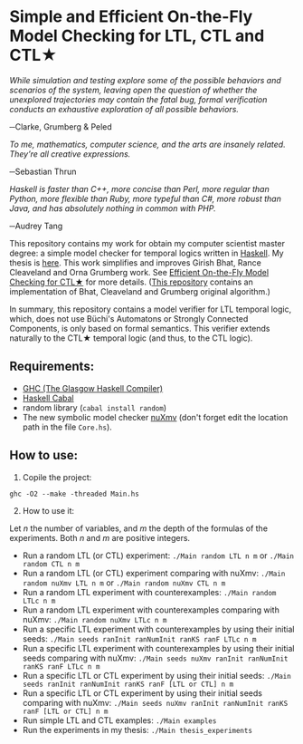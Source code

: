 # Simple and Efficient On-the-Fly Model Checking for LTL, CTL and CTL★

_While simulation and testing explore some of the possible behaviors and scenarios of the system, leaving open the question of whether the unexplored trajectories may contain the fatal bug, formal verification conducts an exhaustive exploration of all possible behaviors._

─Clarke, Grumberg & Peled


_To me, mathematics, computer science, and the arts are insanely related. They’re all creative expressions._

─Sebastian Thrun


_Haskell is faster than C++, more concise than Perl, more regular than Python, more flexible than Ruby, more typeful than C#, more robust than Java, and has absolutely nothing in common with PHP._

─Audrey Tang

This repository contains my work for obtain my computer scientist master degree: a simple model checker
for temporal logics written in [Haskell](https://www.haskell.org/).
My thesis is [here](http://132.248.9.195/ptd2018/octubre/0781565/Index.html).
This work simplifies and improves Girish Bhat, Rance Cleaveland and Orna Grumberg work.
See [Efficient On-the-Fly Model Checking for CTL★](https://www.semanticscholar.org/paper/Eecient-On-the-fly-Model-Checking-for-Ctl-Bhat-Cleaveland/e7dbc6e9ff14c98d61af98247e79a3b2058cbfff) for more details.
([This repository](https://github.com/spidermoy/OnTheFly_ModelChecking) contains an
implementation of Bhat, Cleaveland and Grumberg original algorithm.)

In summary, this repository contains a model verifier for LTL temporal logic, which, does not use Büchi's 
Automatons or Strongly Connected Components, is only based on formal semantics.
This verifier extends naturally to the CTL★ temporal logic (and thus, to the CTL logic).


## Requirements:

* [GHC (The Glasgow Haskell Compiler)](https://www.haskell.org/ghc/)
* [Haskell Cabal](https://www.haskell.org/cabal/)
* random library (`cabal install random`)
* The new symbolic model checker [nuXmv](https://nuxmv.fbk.eu/)
(don't forget edit the location path in the file `Core.hs`).

## How to use:

1. Copile the project:

`ghc -O2 --make -threaded Main.hs`

2. How to use it:

Let _n_ the number of variables, and _m_ the depth of the formulas of the experiments. Both
_n_ and _m_ are positive integers.

   * Run a random LTL (or CTL) experiment: `./Main random LTL n m` or `./Main random CTL n m`
   * Run a random LTL (or CTL) experiment comparing with nuXmv: `./Main random nuXmv LTL n m` or `./Main random nuXmv CTL n m`
   * Run a random LTL experiment with counterexamples: `./Main random LTLc n m`
   * Run a random LTL experiment with counterexamples comparing with nuXmv: `./Main random nuXmv LTLc n m`
   * Run a specific LTL experiment with counterexamples by using their initial seeds: `./Main seeds ranInit ranNumInit ranKS ranF LTLc n m`
   * Run a specific LTL experiment with counterexamples by using their initial seeds comparing with nuXmv: `./Main seeds nuXmv ranInit ranNumInit ranKS ranF LTLc n m`
   * Run a specific LTL or CTL experiment by using their initial seeds: `./Main seeds ranInit ranNumInit ranKS ranF [LTL or CTL] n m`
   * Run a specific LTL or CTL experiment by using their initial seeds comparing with nuXmv: `./Main seeds nuXmv ranInit ranNumInit ranKS ranF [LTL or CTL] n m`
   * Run simple LTL and CTL examples: `./Main examples`
   * Run the experiments in my thesis: `./Main thesis_experiments` 
